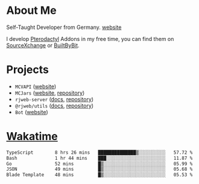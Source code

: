 # About Me

Self-Taught Developer from Germany. [website](https://rjansen.dev)

I develop [Pterodactyl](https://pterodactyl.io) Addons in my free time, you can find
them on [SourceXchange](https://www.sourcexchange.net/teams/356/profile) or [BuiltByBit](https://builtbybit.com/search/3078009).

# Projects

- `MCVAPI` ([website](https://versions.mcjars.app))
- `MCJars` ([website](https://mcjars.app), [repository](https://github.com/0x7d8/mcjar))
- `rjweb-server` ([docs](https://server.rjweb.dev), [repository](https://github.com/0x7d8/NPM_WEB-SERVER))
- `@rjweb/utils` ([docs](https://utils.rjweb.dev), [repository](https://github.com/0x7d8/rjweb-utils))
- `Bot` ([website](https://bot.rjns.dev))

# [Wakatime](https://wakatime.com/@0x7d8)

<!--START_SECTION:waka-->

```txt
TypeScript        8 hrs 26 mins   ██████████████▒░░░░░░░░░░   57.72 %
Bash              1 hr 44 mins    ███░░░░░░░░░░░░░░░░░░░░░░   11.87 %
Go                52 mins         █▒░░░░░░░░░░░░░░░░░░░░░░░   05.99 %
JSON              49 mins         █▒░░░░░░░░░░░░░░░░░░░░░░░   05.68 %
Blade Template    48 mins         █▒░░░░░░░░░░░░░░░░░░░░░░░   05.53 %
```

<!--END_SECTION:waka-->
